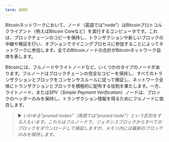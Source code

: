 ```yaml
---
term: NODE
---
```


Bitcoinネットワークにおいて、ノード（英語では"node"）はBitcoinプロトコルクライアント（例えばBitcoin Coreなど）を実行するコンピュータです。これは、ブロックチェーンのコピーを保持し、トランザクションや新しいブロックの中継や検証を行い、オプションでマイニングプロセスに参加することによってネットワークに参加します。全てのBitcoinノードの合計がBitcoinネットワーク自体を表します。

Bitcoinには、フルノードやライトノードなど、いくつかのタイプのノードがあります。フルノードはブロックチェーンの完全なコピーを保持し、すべてのトランザクションとブロックをコンセンサスルールに従って検証し、ネットワーク全体にトランザクションとブロックを積極的に配布する役割を果たします。一方、ライトノード、またはSPV（*Simple Payment Verification*）ノードは、ブロックのヘッダーのみを保持し、トランザクション情報を得るためにフルノードに依存します。

> ► *いわゆる"pruned nodes"（英語では"pruned node"）という区別をする人もいます。これらはフルノードで、ジェネシスブロックからすべてのブロックをダウンロードして検証しますが、メモリ内には最新のブロックのみを保持します。*